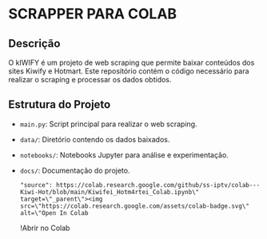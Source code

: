 # SCRAPPER PARA COLAB

## Descrição
O kIWIFY é um projeto de web scraping que permite baixar conteúdos dos sites Kiwify e Hotmart. Este repositório contém o código necessário para realizar o scraping e processar os dados obtidos.

## Estrutura do Projeto
- `main.py`: Script principal para realizar o web scraping.
- `data/`: Diretório contendo os dados baixados.
- `notebooks/`: Notebooks Jupyter para análise e experimentação.
- `docs/`: Documentação do projeto.


      "source": https://colab.research.google.com/github/ss-iptv/colab---Kiwi-Hot/blob/main/Kiwifei_Hotm4rtei_Colab.ipynb\" target=\"_parent\"><img src=\"https://colab.research.google.com/assets/colab-badge.svg\" alt=\"Open In Colab
      
    !Abrir no Colab
